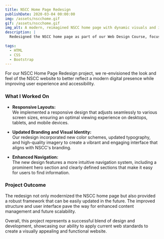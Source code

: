 ```yaml
---
title: NSCC Home Page Redesign
publishDate: 2020-03-04 00:00:00
img: /assets/nscchome.gif
gif: /assets/nscchome.gif
img_alt: A modern, reimagined NSCC home page with dynamic visuals and intuitive navigation
description: | 
  Redesigned the NSCC home page as part of our Web Design Course, focusing on responsive layouts, updated branding, and improved user experience.
  
tags:
  - HTML
  - CSS
  - Bootstrap
---
```


For our NSCC Home Page Redesign project, we re-envisioned the look and feel of the NSCC website to better reflect a modern digital presence while improving user experience and accessibility.

### What I Worked On

- **Responsive Layouts:**  
  We implemented a responsive design that adjusts seamlessly to various screen sizes, ensuring an optimal viewing experience on desktops, tablets, and mobile devices.

- **Updated Branding and Visual Identity:**  
  Our redesign incorporated new color schemes, updated typography, and high-quality imagery to create a vibrant and engaging interface that aligns with NSCC's branding.

- **Enhanced Navigation:**  
  The new design features a more intuitive navigation system, including a prominent hero section and clearly defined sections that make it easy for users to find information.

### Project Outcome

The redesign not only modernized the NSCC home page but also provided a robust framework that can be easily updated in the future. The improved structure and user interface pave the way for enhanced content management and future scalability.

Overall, this project represents a successful blend of design and development, showcasing our ability to apply current web standards to create a visually appealing and functional website.

